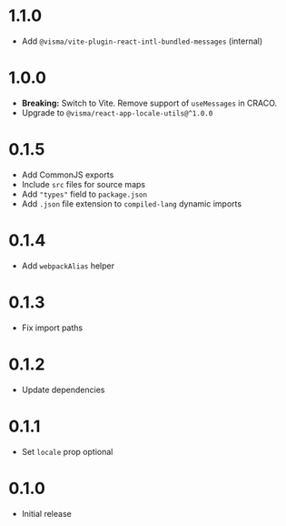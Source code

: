 # 1.1.0

- Add `@visma/vite-plugin-react-intl-bundled-messages` (internal)

# 1.0.0

- **Breaking:** Switch to Vite. Remove support of `useMessages` in CRACO.
- Upgrade to `@visma/react-app-locale-utils@^1.0.0`

# 0.1.5

- Add CommonJS exports
- Include `src` files for source maps
- Add `"types"` field to `package.json`
- Add `.json` file extension to `compiled-lang` dynamic imports

# 0.1.4

- Add `webpackAlias` helper

# 0.1.3

- Fix import paths

# 0.1.2

- Update dependencies

# 0.1.1

- Set `locale` prop optional

# 0.1.0

- Initial release
